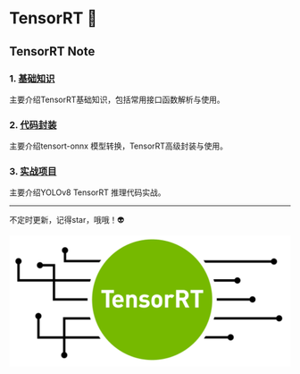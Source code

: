 # TensorRT :100:

## TensorRT Note

### 1. [基础知识](https://github.com/cvdong/TRT/tree/main/Tensorrt%20%E5%9F%BA%E7%A1%80%E7%9F%A5%E8%AF%86)

主要介绍TensorRT基础知识，包括常用接口函数解析与使用。

### 2. [代码封装](https://github.com/cvdong/TRT/tree/main/Tensorrt%20%E4%BB%A3%E7%A0%81%E5%B0%81%E8%A3%85)

主要介绍tensort-onnx 模型转换，TensorRT高级封装与使用。

### 3. [实战项目](https://github.com/cvdong/TRT/tree/main/Tensorrt%20%E5%AE%9E%E6%88%98%E9%A1%B9%E7%9B%AE)
主要介绍YOLOv8 TensorRT 推理代码实战。

---

不定时更新，记得star，哦哦！:alien:


![](./Tensorrt%20基础知识/workspace/tensorrt-logo.png)
